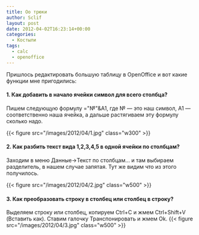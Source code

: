 ```yaml
---
title: Оо трюки
author: Sclif
layout: post
date: 2012-04-02T16:23:14+00:00
categories:
  - Костыли
tags:
  - calc
  - openoffice
---
```

Пришлось редактировать большую таблицу в OpenOffice и вот какие функции мне пригодились:

#### 1. Как добавить в начало ячейки символ для всего столбца?

Пишем следующую формулу ="№"&A1, где № &#8212; это наш символ, A1 &#8212; соответственно наша ячейка, а дальше растягиваем эту формулу сколько надо.

{{< figure src="/images/2012/04/1.jpg" class="w300" >}}

#### 2. Как разбить текст вида 1,2,3,4,5 в одной ячейки по столбцам?

Заходим в меню Данные->Текст по столбцам&#8230; и там выбираем разделитель, в нашем случае запятая. Тут же видим что из этого получилось.

{{< figure src="/images/2012/04/2.jpg" class="w500" >}}

#### 3. Как преобразовать строку в столбец или столбец в строку?

Выделяем строку или столбец, копируем Ctrl+C и жмем Ctrl+Shift+V (Вставить как). Ставим галочку Транспонировать и жмем Ok.
{{< figure src="/images/2012/04/3.jpg" class="w500" >}}
